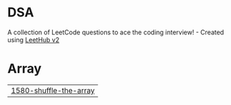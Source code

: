 # DSA
A collection of LeetCode questions to ace the coding interview! - Created using [LeetHub v2](https://github.com/arunbhardwaj/LeetHub-2.0)


# Array
|  |
| ------- |
| [1580-shuffle-the-array](https://github.com/Priyanshu-Sarkar03/DSA/tree/master/1580-shuffle-the-array) |